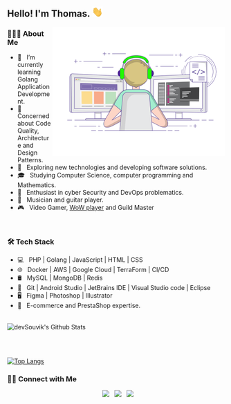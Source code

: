 <h2> Hello! I'm Thomas. <img src="https://github.com/Traineau/Traineau/blob/main/Hi.gif" width="25"></h2>
<img align="right" alt="GIF" src="https://github.com/Traineau/Traineau/blob/main/web-developer.gif" width="400"/>

<h3> 👨🏻‍💻 About Me </h3>

- 🔭 &nbsp; I’m currently learning Golang Application Development.
- 📖 &nbsp; Concerned about Code Quality, Architecture and Design Patterns.
- 🤔 &nbsp; Exploring new technologies and developing software solutions.
- 🎓 &nbsp; Studying Computer Science, computer programming and Mathematics.
- 🌱 &nbsp; Enthusiast in cyber Security and DevOps problematics.
- 🎸 &nbsp; Musician and guitar player. 
- 🎮 &nbsp; Video Gamer, [WoW player](https://raider.io/characters/eu/hyjal/Tynynd%C3%ACl) and Guild Master

<br>

<h3>🛠 Tech Stack</h3>

- 💻 &nbsp; PHP | Golang | JavaScript | HTML | CSS
- 🌐 &nbsp; Docker | AWS | Google Cloud | TerraForm | CI/CD
- 🛢 &nbsp; MySQL | MongoDB | Redis
- 🔧 &nbsp; Git | Android Studio | JetBrains IDE | Visual Studio code | Eclipse
- 🖥 &nbsp; Figma | Photoshop | Illustrator
- 👜 &nbsp; E-commerce and PrestaShop expertise.

<br>

<img align="center" src="https://github-readme-stats.vercel.app/api?username=Traineau&include_all_commits=true&count_private=true&show_icons=true&line_height=20&text_color=daf7dc&bg_color=151515&icon_color=FFFFFF" alt="devSouvik's Github Stats">

<br><br>

[![Top Langs](https://github-readme-stats.vercel.app/api/top-langs/?username=Traineau&layout=compact&text_color=daf7dc&bg_color=151515&langs_count=10&hide=c,javascript,html,css)](https://github.com/Traineau/github-readme-stats)


<h3> 🤝🏻 Connect with Me </h3>

<p align="center">
&nbsp; <a href="https://twitter.com/Tynyndil" target="_blank" rel="noopener noreferrer"><img src="https://img.icons8.com/plasticine/100/000000/twitter.png" width="50" /></a>
&nbsp; <a href="https://www.linkedin.com/in/thomas-raineau-32826112a/" target="_blank" rel="noopener noreferrer"><img src="https://img.icons8.com/plasticine/100/000000/linkedin.png" width="50" /></a>
&nbsp; <a href="mailto:thomasraineau3@gmail.com" target="_blank" rel="noopener noreferrer"><img src="https://img.icons8.com/plasticine/100/000000/gmail.png"  width="50" /></a>
</p>
